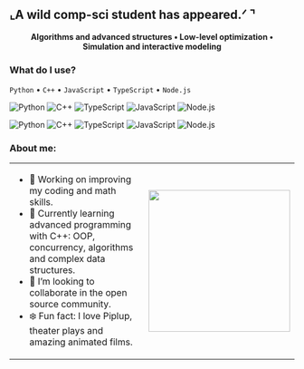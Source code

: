 ## ⌞A wild comp-sci student has appeared.ᐟ ⌝
<p align="center"><strong>Algorithms and advanced structures • Low-level optimization • Simulation and interactive modeling</strong></p>

### What do I use?
`Python` • `C++` • `JavaScript` • `TypeScript` • `Node.js`

![Python](https://img.shields.io/badge/Python-3670A0?style=flat-square&logo=python&logoColor=ffdd54)
![C++](https://img.shields.io/badge/C++-00599C?style=flat-square&logo=c%2b%2b&logoColor=white)
![TypeScript](https://img.shields.io/badge/TypeScript-007acc?style=flat-square&logo=typescript&logoColor=white)
![JavaScript](https://img.shields.io/badge/JavaScript-F7DF1E?style=flat-square&logo=javascript&logoColor=black)
![Node.js](https://img.shields.io/badge/Node.js-339933?style=flat-square&logo=node.js&logoColor=white)

![Python](https://img.shields.io/badge/Python-3670A0?style=plastic&logo=python&logoColor=ffdd54)
![C++](https://img.shields.io/badge/C++-00599C?style=plastic&logo=c%2b%2b&logoColor=white)
![TypeScript](https://img.shields.io/badge/TypeScript-007acc?style=plastic&logo=typescript&logoColor=white)
![JavaScript](https://img.shields.io/badge/JavaScript-F7DF1E?style=plastic&logo=javascript&logoColor=black)
![Node.js](https://img.shields.io/badge/Node.js-339933?style=plastic&logo=node.js&logoColor=white)

### About me:
<table>
  <tr>
    <td width="70%">
      
- 🔭 Working on improving my coding and math skills.  
- 🌊 Currently learning advanced programming with C++: OOP, concurrency, algorithms and complex data structures.  
- 🫧 I’m looking to collaborate in the open source community.  
- ❄️ Fun fact: I love Piplup, theater plays and amazing animated films.  

</td>
    <td align="center">
      <img src="https://i.gifer.com/IYDl.gif" width="250"/>
    </td>
  </tr>
</table>
